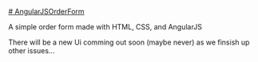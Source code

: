<a href="http://hexsphere.com/AngularJSOrderForm/"># AngularJSOrderForm <a>

A simple order form made with HTML, CSS, and AngularJS

There will be a new Ui comming out soon (maybe never) as we finsish up other issues...
